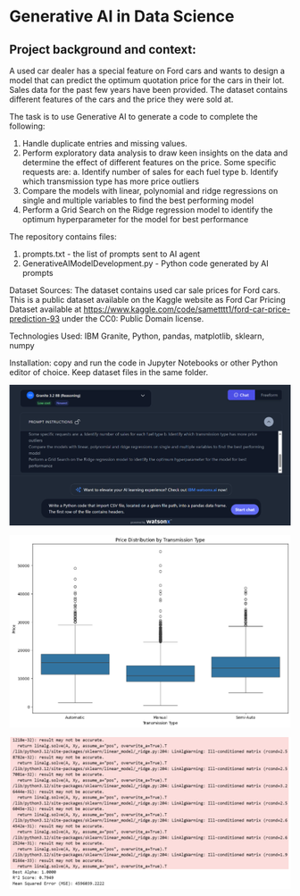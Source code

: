 # Generative AI in Data Science

## Project background and context:
A used car dealer has a special feature on Ford cars and wants to design a model that can predict the optimum quotation price for the cars in their lot. Sales data for the past few years have been provided. The dataset contains different features of the cars and the price they were sold at.

The task is to use Generative AI to generate a code to complete the following:

1. Handle duplicate entries and missing values. 
2. Perform exploratory data analysis to draw keen insights on the data and determine the effect of different features on the price. Some specific requests     are:
    a. Identify number of sales for each fuel type
    b. Identify which transmission type has more price outliers
3. Compare the models with linear, polynomial and ridge regressions on single and multiple variables to find the best performing model
4. Perform a Grid Search on the Ridge regression model to identify the optimum hyperparameter for the model for best performance

The repository contains files:
  1. prompts.txt -  the list of prompts sent to AI agent 
  2. GenerativeAIModelDevelopment.py - Python code generated by AI prompts
     
Dataset Sources: 
  The dataset contains used car sale prices for Ford cars. This is a public dataset available on the Kaggle website as Ford Car Pricing Dataset available at https://www.kaggle.com/code/sametttt1/ford-car-price-prediction-93 under the CC0: Public Domain license.
  
Technologies Used: IBM Granite, Python, pandas, matplotlib, sklearn, numpy

Installation: copy and run the code in Jupyter Notebooks or other Python editor of choice. Keep dataset files in the same folder.

![Granite AI environment](https://github.com/natvnu/Generative-AI/blob/main/AI.png)

![Box plots generated by AI](https://github.com/natvnu/Generative-AI/blob/main/boxplots.png)

![Grid Search](https://github.com/natvnu/Generative-AI/blob/main/gridsearch.png)




